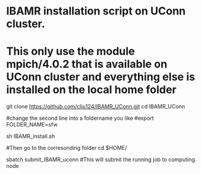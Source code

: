 # IBAMR installation script on UConn cluster.
# This only use the module mpich/4.0.2 that is available on UConn cluster and everything else is installed on the local home folder
git clone https://github.com/cliu124/IBAMR_UConn.git
cd IBAMR_UConn

#change the second line into a foldername you like
#export FOLDER_NAME=sfw

sh IBAMR_install.sh

#Then go to the corresonding folder
cd $HOME/

sbatch submit_IBAMR_uconn #This will submit the running job to computing node
 
